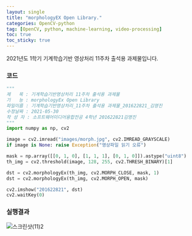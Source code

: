 ```yaml
---
layout: single
title: "morphologyEX Open Library."
categories: OpenCV-python
tag: [OpenCV, python, machine-learning, video-processing]
toc: true
toc_sticky: true
---
```


2021년도 1학기 기계학습기반 영상처리 11주차 출석용 과제물입니다.

### 코드

```python
"""
제   목 : 기계학습기반영상처리 11주차 출석용 과제물
기   능 : morphologyEx Open Library
파일이름 : 기계학습기반영상처리_11주차 출석용 과제물_201622821_김영진
수정날짜 : 2021-05-30
작 성 자 : 소프트웨어미디어융합전공 4학년 201622821김영진
"""
import numpy as np, cv2

image = cv2.imread("images/morph.jpg", cv2.IMREAD_GRAYSCALE)
if image is None: raise Exception("영상파일 읽기 오류")

mask = np.array([[0, 1, 0], [1, 1, 1], [0, 1, 0]]).astype("uint8")
th_img = cv2.threshold(image, 128, 255, cv2.THRESH_BINARY)[1]

dst = cv2.morphologyEx(th_img, cv2.MORPH_CLOSE, mask, 1)
dst = cv2.morphologyEx(th_img, cv2.MORPH_OPEN, mask)

cv2.imshow("201622821", dst)
cv2.waitKey(0)
```

### 실행결과

![스크린샷(11)2](../../images/2022-03-05-11weeks-HW/스크린샷(11)2.png)
